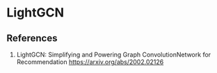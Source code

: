 # LightGCN

## References
1. LightGCN: Simplifying and Powering Graph ConvolutionNetwork for Recommendation https://arxiv.org/abs/2002.02126

